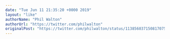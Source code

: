 ```yaml
---
date: "Tue Jun 11 21:35:20 +0000 2019"
layout: "like"
authorName: "Phil Walton"
authorUrl: "https://twitter.com/philwalton"
originalPost: "https://twitter.com/philwalton/status/1138560371508170754"
---
```

